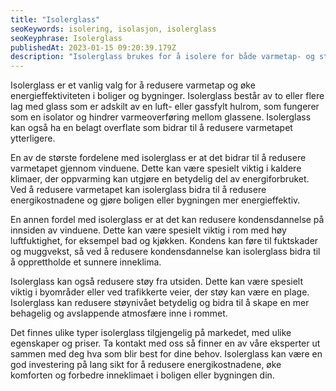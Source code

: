 ```yaml
---
title: "Isolerglass"
seoKeywords: isolering, isolasjon, isolerglass
seoKeyphrase: Isolerglass
publishedAt: 2023-01-15 09:20:39.179Z
description: "Isolerglass brukes for å isolere for både varmetap- og støy, og passer for mange forskjellige applikasjoner. Les mer om isolerglass her."
---
```


Isolerglass er et vanlig valg for å redusere varmetap og øke energieffektiviteten i boliger og bygninger. Isolerglass består av to eller flere lag med glass som er adskilt av en luft- eller gassfylt hulrom, som fungerer som en isolator og hindrer varmeoverføring mellom glassene. Isolerglass kan også ha en belagt overflate som bidrar til å redusere varmetapet ytterligere.

En av de største fordelene med isolerglass er at det bidrar til å redusere varmetapet gjennom vinduene. Dette kan være spesielt viktig i kaldere klimaer, der oppvarming kan utgjøre en betydelig del av energiforbruket. Ved å redusere varmetapet kan isolerglass bidra til å redusere energikostnadene og gjøre boligen eller bygningen mer energieffektiv.

En annen fordel med isolerglass er at det kan redusere kondensdannelse på innsiden av vinduene. Dette kan være spesielt viktig i rom med høy luftfuktighet, for eksempel bad og kjøkken. Kondens kan føre til fuktskader og muggvekst, så ved å redusere kondensdannelse kan isolerglass bidra til å opprettholde et sunnere inneklima.

Isolerglass kan også redusere støy fra utsiden. Dette kan være spesielt viktig i byområder eller ved trafikkerte veier, der støy kan være en plage. Isolerglass kan redusere støynivået betydelig og bidra til å skape en mer behagelig og avslappende atmosfære inne i rommet.

Det finnes ulike typer isolerglass tilgjengelig på markedet, med ulike egenskaper og priser. Ta kontakt med oss så finner en av våre eksperter ut sammen med deg hva som blir best for dine behov. Isolerglass kan være en god investering på lang sikt for å redusere energikostnadene, øke komforten og forbedre inneklimaet i boligen eller bygningen din.
